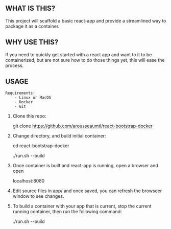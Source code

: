 ## WHAT IS THIS?

This project will scaffold a basic react-app and provide a streamlined way to package it as a container.

## WHY USE THIS?

If you need to quickly get started with a react app and want to it to be containerized, but are not sure how to do those things yet, this will ease the process.

## USAGE

    Requirements:
        - Linux or MacOS
        - Docker
        - Git

1. Clone this repo:

    git clone https://github.com/arousseaumtl/react-bootstrap-docker

2. Change directory, and build initial container:

    cd react-bootstrap-docker

    ./run.sh --build

3. Once container is built and react-app is running, open a browser and open

    localhost:8080

4. Edit source files in app/ and once saved, you can refresh the browseer window to see changes.

5. To build a container with your app that is current, stop the current running container, then run the following command:

    ./run.sh --build